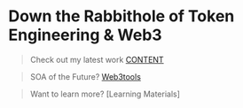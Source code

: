 # Down the Rabbithole of Token Engineering & Web3

> Check out my latest work [CONTENT](https://github.com/curiousrabbit-eth/TokenEngineering/blob/main/CONTENT.md)

> SOA of the Future? [Web3tools](https://github.com/curiousrabbit-eth/TokenEngineering/blob/main/Web3%20Applications.md)

> Want to learn more? [Learning Materials]
